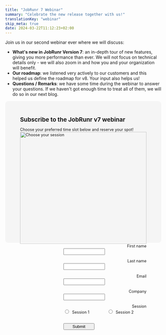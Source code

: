 ```yaml
---
title: "JobRunr 7 Webinar"
summary: "Celebrate the new release together with us!"
translationKey: "webinar"
skip_meta: true
date: 2024-03-22T11:12:23+02:00
---
```

Join us in our second webinar ever where we will discuss:
- **What's new in JobRunr Version 7**: an in-depth tour of new features, giving you more performance than ever. We will not focus on technical details only - we will also zoom in and how you and your organization will benefit.
- **Our roadmap**: we listened very actively to our customers and this helped us define the roadmap for v8. Your input also helps us!
- **Questions / Remarks**: we have some time during the webinar to answer your questions. If we haven't got enough time to treat all of them, we will do so in our next blog.


<style>
    #subscription-form {
        font-size: 90%;
    }
    #subscription-form dl {
        margin: 0 0 1em;
    }
    #subscription-form dl input[type="text"] {
        width: 50%;
    }
</style>

<script type="text/javascript">
    function submitForm() {
        const firstNameField = document.getElementById('firstName');
        const lastNameField = document.getElementById('lastName');
        const emailField = document.getElementById('email');
        const companyField = document.getElementById('company');

        const firstName = firstNameField.value;
        const lastName = lastNameField.value;
        const email = emailField.value;
        const company = companyField.value;
		const webinarSlot = document.querySelector('input[name="webinarSlot"]:checked').value
        
        if(!firstName || !lastName || !email || !company || !email.includes('@') || !webinarSlot) {
            document.getElementById('subscription-form-error').style.display = 'block';
        } else {
            document.getElementById('subscription-form-error').style.display = 'none';
            
            firstNameField.disabled = true;
            lastNameField.disabled = true;
            emailField.disabled = true;
            companyField.disabled = true;
            document.getElementById('submit-btn').disabled = true;
            fetch('https://admin.jobrunr.io/api/forms/webinar', {
				method: 'POST',
				headers: {'Content-Type': 'application/x-www-form-urlencoded'}, 
				body: new URLSearchParams({
					'firstName': firstName,
					'lastName': lastName,
					'email': email,
					'company': company,
					'createdAt': new Date().toISOString(),
					'webinarSlot': webinarSlot
				})
			})
			.then(resp => {
				if(resp.status === 200 || resp.status === 204) {
					document.getElementById('subscription-form').style.display = 'none';
					document.getElementById('subscription-success-response').style.display = 'block';
				} else {
					document.getElementById('subscription-form').style.display = 'none';
					document.getElementById('subscription-error-response').style.display = 'block';
				}
			})
			.catch(error => {
				document.getElementById('subscription-form').style.display = 'none';
				document.getElementById('subscription-error-response').style.display = 'block';
			});
        }
        return false;
    }
</script>


<div style="display: flex; justify-content: center;">
    <div style="background: #f5f5f5; padding: 3rem; border: #f5f5f5; border-radius: 10px; margin-bottom: 5rem; width: 850px">
        <div id="subscription-form">
            <form novalidate="">
                <h2 style="margin: 0 0 .5em;">Subscribe to the JobRunr v7 webinar</h2>
                <p style="margin-bottom: 0">
                    Choose your preferred time slot below and reserve your spot!<br/>
                </p>
				<img src="/2024-03-22-jobrunr-webinar-slots.png" alt="Choose your session" width="100%"/>
                <br />
                <div style="margin-left: 100px">
                    <dl>
                        <dt style="text-align: right"><label for="firstName">First name </label></dt> 
                        <dd><input type="text" value="" name="firstName" class="" id="firstName" /></dd>
                    </dl>
                    <dl>
                        <dt style="text-align: right"><label for="lastName">Last name </label></dt> 
                        <dd><input type="text" value="" name="lastName" class="" id="lastName" /></dd>
                    </dl>
                    <dl>
                        <dt style="text-align: right"><label for="email">Email </label></dt> 
                        <dd><input type="text" value="" name="email" class="" id="email" /></dd>
                    </dl>
                    <dl>
                        <dt style="text-align: right"><label for="company">Company</label></dt> 
                        <dd><input type="text" value="" name="company" class="" id="company" /></dd>
                    </dl>
					<dl>
                        <dt style="text-align: right"><label for="session">Session</label></dt> 
                        <dd>
							<input type="radio" name="webinarSlot" value="1" />&nbsp;&nbsp;Session 1 <span style="display: inline-block; width: 50px"></span>
							<input type="radio" name="webinarSlot" value="2" />&nbsp;&nbsp;Session 2
						</dd>
                    </dl>
                    <dl id="subscription-form-error" style="display: none">
                        <dt style="text-align: right">&nbsp;</dt> 
                        <dd>
                            <div class="response" style="color:red;">All fields are required.</div>
                        </dd>
                    </dl>
                    <dl>
                        <dt style="text-align: right">&nbsp;</dt> 
                        <dd>
                            <input id="submit-btn" type="button" value="Submit" onclick="submitForm();" style="width:100px"/>
                        </dd>
                    </dl>
                </div>
            </form>
        </div>
        <div id="mce-responses" class="clear">
            <div class="response" id="subscription-error-response" style="display:none; color:red;">Error submitting your reservation for the webinar. Please try again later.</div>
            <div class="response" id="subscription-success-response" style="display:none">Thank you for subscribing to our webinar, we will send out a calendar invite a couple of days before the webinar.</div>
        </div> 
    </div>
    
</div>